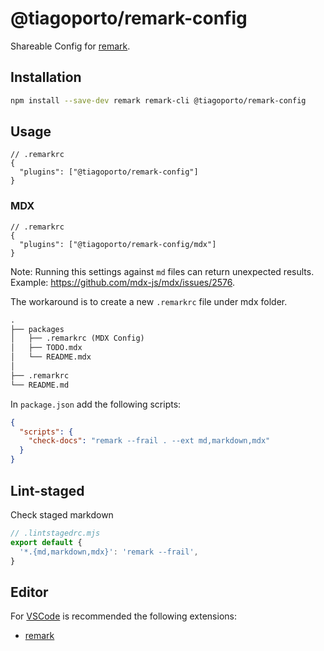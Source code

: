# @tiagoporto/remark-config

Shareable Config for [remark](https://github.com/remarkjs/remark).

## Installation

```bash
npm install --save-dev remark remark-cli @tiagoporto/remark-config
```

## Usage

```jsonc
// .remarkrc
{
  "plugins": ["@tiagoporto/remark-config"]
}
```

### MDX

```jsonc
// .remarkrc
{
  "plugins": ["@tiagoporto/remark-config/mdx"]
}
```

Note: Running this settings against `md` files can return unexpected results. Example: <https://github.com/mdx-js/mdx/issues/2576>.

The workaround is to create a new `.remarkrc` file under mdx folder.

```md
.
├── packages
│   ├── .remarkrc (MDX Config)
│   ├── TODO.mdx
│   └── README.mdx
│
├── .remarkrc
└── README.md

```

In `package.json` add the following scripts:

```json
{
  "scripts": {
    "check-docs": "remark --frail . --ext md,markdown,mdx"
  }
}
```

## Lint-staged

Check staged markdown

```mjs
// .lintstagedrc.mjs
export default {
  '*.{md,markdown,mdx}': 'remark --frail',
}
```

## Editor

For [VSCode](https://code.visualstudio.com) is recommended the following extensions:

- [remark](https://marketplace.visualstudio.com/items?itemName=unifiedjs.vscode-remark)
